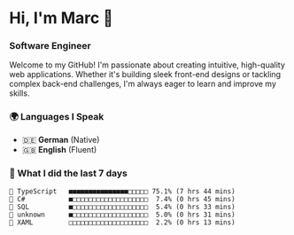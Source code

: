 # Hi, I'm Marc 👋 
### Software Engineer

Welcome to my GitHub! I'm passionate about creating intuitive, high-quality web applications. Whether it's building sleek front-end designs or tackling complex back-end challenges, I'm always eager to learn and improve my skills.  

### 🌍 Languages I Speak  
- 🇩🇪 **German** (Native)  
- 🇬🇧 **English** (Fluent)

### 🤯 What I did the last 7 days

```
🔷 TypeScript   ■■■■■■■■■■■■■■■□□□□□ 75.1% (7 hrs 44 mins)
🔷 C#           ■□□□□□□□□□□□□□□□□□□□  7.4% (0 hrs 45 mins)
📄 SQL          ■□□□□□□□□□□□□□□□□□□□  5.4% (0 hrs 33 mins)
📄 unknown      ■□□□□□□□□□□□□□□□□□□□  5.0% (0 hrs 31 mins)
📄 XAML         □□□□□□□□□□□□□□□□□□□□  2.2% (0 hrs 13 mins)
```